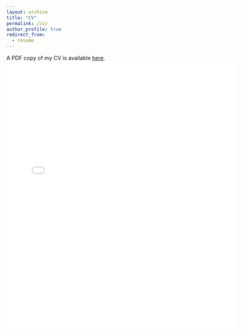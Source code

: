 ```yaml
---
layout: archive
title: "CV"
permalink: /cv/
author_profile: true
redirect_from:
  - resume
---
```


<!-- {% include base_path %} -->

A PDF copy of my CV is available [here](../files/Keyan_CV.pdf).
<embed src="../files\Keyan_CV.pdf" width="600" height="700" type='application/pdf'>
